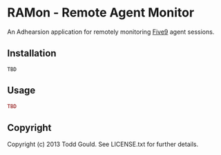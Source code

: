 # RAMon - Remote Agent Monitor

An Adhearsion application for remotely monitoring [Five9](http://www.five9.com) agent sessions.

## Installation

```
TBD
```

## Usage

```ruby
TBD
```

## Copyright

Copyright (c) 2013 Todd Gould. See LICENSE.txt for further details.